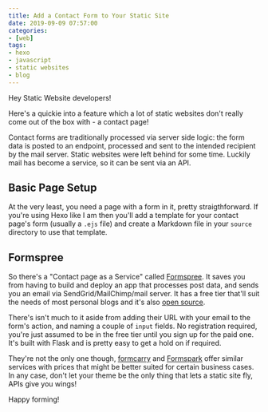 ```yaml
---
title: Add a Contact Form to Your Static Site
date: 2019-09-09 07:57:00
categories:
- [web]
tags:
- hexo
- javascript
- static websites
- blog
---
```


Hey Static Website developers!

Here's a quickie into a feature which a lot of static websites don't really come out of the box with \- a contact page!

Contact forms are traditionally processed via server side logic: the form data is posted to an endpoint, processed and sent to the intended recipient by the mail server. Static websites were left behind for some time. Luckily mail has become a service, so it can be sent via an API.

## Basic Page Setup

At the very least, you need a page with a form in it, pretty straigthforward. If you're using Hexo like I am then you'll add a template for your contact page's form \(usually a `.ejs` file\) and create a Markdown file in your `source` directory to use that template.

## Formspree

So there's a "Contact page as a Service" called [Formspree](https://formspree.io). It saves you from having to build and deploy an app that processes post data, and sends you an email via SendGrid/MailChimp/mail server. It has a free tier that'll suit the needs of most personal blogs and it's also [open source](https://github.com/formspree/formspree).

There's isn't much to it aside from adding their URL with your email to the form's action, and naming a couple of `input` fields. No registration required, you're just assumed to be in the free tier until you sign up for the paid one. It's built with Flask and is pretty easy to get a hold on if required.

They're not the only one though, [formcarry](https://formcarry.com/) and [Formspark](https://formspark.io/) offer similar services with prices that might be better suited for certain business cases. In any case, don't let your theme be the only thing that lets a static site fly, APIs give you wings!

Happy forming!
